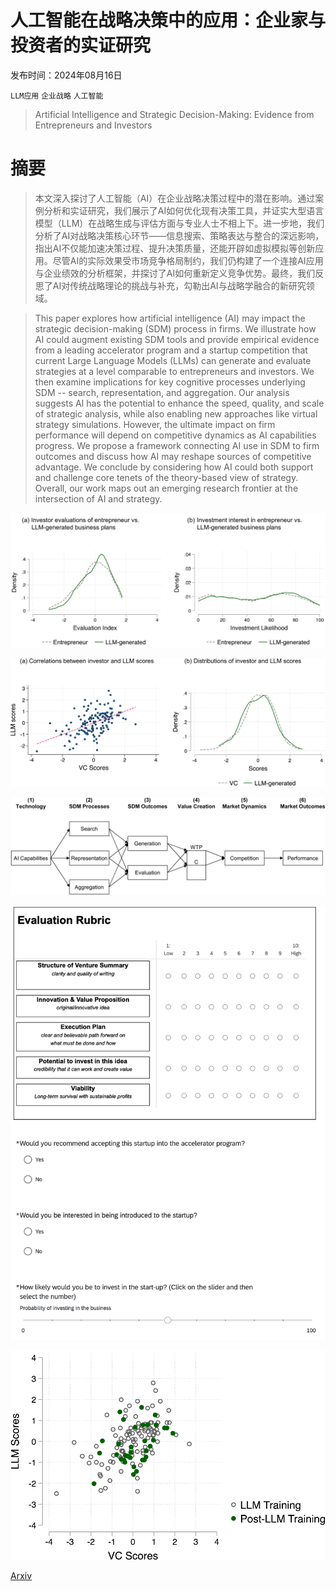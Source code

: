 # 人工智能在战略决策中的应用：企业家与投资者的实证研究

发布时间：2024年08月16日

`LLM应用` `企业战略` `人工智能`

> Artificial Intelligence and Strategic Decision-Making: Evidence from Entrepreneurs and Investors

# 摘要

> 本文深入探讨了人工智能（AI）在企业战略决策过程中的潜在影响。通过案例分析和实证研究，我们展示了AI如何优化现有决策工具，并证实大型语言模型（LLM）在战略生成与评估方面与专业人士不相上下。进一步地，我们分析了AI对战略决策核心环节——信息搜索、策略表达与整合的深远影响，指出AI不仅能加速决策过程、提升决策质量，还能开辟如虚拟模拟等创新应用。尽管AI的实际效果受市场竞争格局制约，我们仍构建了一个连接AI应用与企业绩效的分析框架，并探讨了AI如何重新定义竞争优势。最终，我们反思了AI对传统战略理论的挑战与补充，勾勒出AI与战略学融合的新研究领域。

> This paper explores how artificial intelligence (AI) may impact the strategic decision-making (SDM) process in firms. We illustrate how AI could augment existing SDM tools and provide empirical evidence from a leading accelerator program and a startup competition that current Large Language Models (LLMs) can generate and evaluate strategies at a level comparable to entrepreneurs and investors. We then examine implications for key cognitive processes underlying SDM -- search, representation, and aggregation. Our analysis suggests AI has the potential to enhance the speed, quality, and scale of strategic analysis, while also enabling new approaches like virtual strategy simulations. However, the ultimate impact on firm performance will depend on competitive dynamics as AI capabilities progress. We propose a framework connecting AI use in SDM to firm outcomes and discuss how AI may reshape sources of competitive advantage. We conclude by considering how AI could both support and challenge core tenets of the theory-based view of strategy. Overall, our work maps out an emerging research frontier at the intersection of AI and strategy.

![人工智能在战略决策中的应用：企业家与投资者的实证研究](../../../paper_images/2408.08811/x1.png)

![人工智能在战略决策中的应用：企业家与投资者的实证研究](../../../paper_images/2408.08811/x2.png)

![人工智能在战略决策中的应用：企业家与投资者的实证研究](../../../paper_images/2408.08811/x3.png)

![人工智能在战略决策中的应用：企业家与投资者的实证研究](../../../paper_images/2408.08811/rubric.png)

![人工智能在战略决策中的应用：企业家与投资者的实证研究](../../../paper_images/2408.08811/x4.png)

[Arxiv](https://arxiv.org/abs/2408.08811)